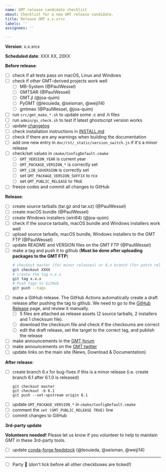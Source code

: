```yaml
---
name: GMT release candidate checklist
about: Checklist for a new GMT release candidate.
title: Release GMT x.x.xrcx
labels: ''
assignees: ''

---
```


**Version**:  x.x.xrcx

**Scheduled date**: XXX XX, 20XX

**Before release**:

- [ ] check if all tests pass on macOS, Linux and Windows
- [ ] check if other GMT-derived projects work well
	- [ ] MB-System (@PaulWessel)
	- [ ] GMTSAR (@PaulWessel)
	- [ ] GMT.jl (@joa-quim)
	- [ ] PyGMT (@leouieda, @seisman, @weiji14)
	- [ ] gmtmex (@PaulWessel, @joa-quim)
- [ ] run `src/gmt_make_*.sh` to update some .c and .h files
- [ ] run `admin/gs_check.sh` to test if latest ghostscript version works
- [ ] update [changelog](/doc/rst/source/changes.rst)
- [ ] check installation instructions in [INSTALL.md](/INSTALL.md)
- [ ] check if there are any warnings when building the documentation
- [ ] add one new entry in `doc/rst/_static/version_switch.js` if it's a minor release
- [ ] check/set values in `cmake/ConfigDefault.cmake`
    - [ ] `GMT_VERSION_YEAR` is current year
    - [ ] `GMT_PACKAGE_VERSION_*` is correctly set
    - [ ] `GMT_LIB_SOVERSION` is correctly set
    - [ ] set `GMT_PACKAGE_VERSION_SUFFIX` to rcx
    - [ ] set `GMT_PUBLIC_RELEASE` to `TRUE`
- [ ] freeze codes and commit all changes to GitHub

**Release**:

- [ ] create source tarballs (tar.gz and tar.xz) (@PaulWessel)
- [ ] create macOS bundle (@PaulWessel)
- [ ] create Windows installers (win64) (@joa-quim)
- [ ] check if the source tarballs, macOS bundle and Windows installers work well
- [ ] upload source tarballs, macOS bundle, Windows installers to the GMT FTP (@PaulWessel)
- [ ] update README and VERSION files on the GMT FTP (@PaulWessel)
- [ ] make a tag and push it to github (**Must be done after uploading packages to the GMT FTP**)
    ```bash
    # checkout master (for minor releases) or 6.x branch (for patch releases)
    git checkout XXXX
    # create the tag x.x.x
    git tag x.x.x
    # Push tags to GitHub
    git push --tags
    ```
- [ ] make a GitHub release.
  The GitHub Actions automatically create a draft release after pushing the tag to github.
  We need to go to the [GitHub Release](https://github.com/GenericMappingTools/gmt/releases) page, and review it manually.
  - [ ] 5 files are attached as release assets (2 source tarballs, 2 installers and 1 checksum file).
  - [ ] download the checksum file and check if the checksums are correct
  - [ ] edit the draft release, set the target to the correct tag, and publish the release
- [ ] make announcements in the [GMT forum](https://forum.generic-mapping-tools.org/)
- [ ] make announcements on the [GMT twitter](https://twitter.com/gmt_dev)
- [ ] update links on the main site (News, Download & Documentation)

**After release**:

- [ ] create branch 6.x for bug-fixes if this is a minor release (i.e. create branch 6.1 after 6.1.0 is released)
  ```
  git checkout master
  git checkout -b 6.1
  git push --set-upstream origin 6.1
  ```
- [ ] update `GMT_PACKAGE_VERSION_*` in `cmake/ConfigDefault.cmake`
- [ ] comment the `set (GMT_PUBLIC_RELEASE TRUE)` line
- [ ] commit changes to GitHub

**3rd-party update**

**Volunteers needed!** Please let us know if you volunteer to help to maintain GMT in these 3rd-party tools.

- [ ] update [conda-forge feedstock](https://github.com/conda-forge/gmt-feedstock) (@leouieda, @seisman, @weiji14)

---

- [ ] Party :tada: (don't tick before all other checkboxes are ticked!)
